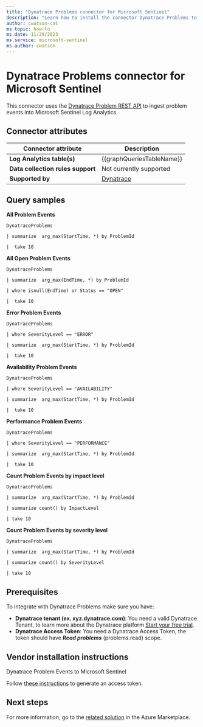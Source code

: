 ```yaml
---
title: "Dynatrace Problems connector for Microsoft Sentinel"
description: "Learn how to install the connector Dynatrace Problems to connect your data source to Microsoft Sentinel."
author: cwatson-cat
ms.topic: how-to
ms.date: 11/29/2023
ms.service: microsoft-sentinel
ms.author: cwatson
---
```


# Dynatrace Problems connector for Microsoft Sentinel

This connector uses the [Dynatrace Problem REST API](https://docs.dynatrace.com/docs/dynatrace-api/environment-api/problems-v2) to ingest problem events into Microsoft Sentinel Log Analytics

## Connector attributes

| Connector attribute | Description |
| --- | --- |
| **Log Analytics table(s)** | {{graphQueriesTableName}}<br/> |
| **Data collection rules support** | Not currently supported |
| **Supported by** | [Dynatrace](https://www.dynatrace.com/services-support/) |

## Query samples

**All Problem Events**
   ```kusto
DynatraceProblems

   | summarize  arg_max(StartTime, *) by ProblemId

   |  take 10
   ```

**All Open Problem Events**
   ```kusto
DynatraceProblems

   | summarize  arg_max(EndTime, *) by ProblemId

   | where isnull(EndTime) or Status == "OPEN"

   |  take 10
   ```

**Error Problem Events**
   ```kusto
DynatraceProblems

   | where SeverityLevel == "ERROR"

   | summarize  arg_max(StartTime, *) by ProblemId

   |  take 10
   ```

**Availability Problem Events**
   ```kusto
DynatraceProblems

   | where SeverityLevel == "AVAILABILITY"

   | summarize  arg_max(StartTime, *) by ProblemId

   |  take 10
   ```

**Performance Problem Events**
   ```kusto
DynatraceProblems

   | where SeverityLevel == "PERFORMANCE"

   | summarize  arg_max(StartTime, *) by ProblemId

   |  take 10
   ```

**Count Problem Events by impact level**
   ```kusto
DynatraceProblems

   | summarize  arg_max(StartTime, *) by ProblemId

   | summarize count() by ImpactLevel

   | take 10
   ```

**Count Problem Events by severity level**
   ```kusto
DynatraceProblems

   | summarize  arg_max(StartTime, *) by ProblemId

   | summarize count() by SeverityLevel

   | take 10
   ```



## Prerequisites

To integrate with Dynatrace Problems make sure you have: 

- **Dynatrace tenant (ex. xyz.dynatrace.com)**: You need a valid Dynatrace Tenant, to learn more about the Dynatrace platform [Start your free trial](https://www.dynatrace.com/trial).
- **Dynatrace Access Token**: You need a Dynatrace Access Token, the token should have ***Read problems*** (problems.read) scope.


## Vendor installation instructions

Dynatrace Problem Events to Microsoft Sentinel

Follow [these instructions](https://docs.dynatrace.com/docs/shortlink/token#create-api-token) to generate an access token.




## Next steps

For more information, go to the [related solution](https://azuremarketplace.microsoft.com/en-us/marketplace/apps/dynatrace.dynatrace_azure_sentinel?tab=Overview) in the Azure Marketplace.
